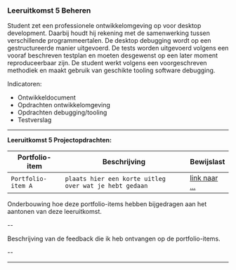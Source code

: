 ### Leeruitkomst 5 Beheren

Student zet een professionele ontwikkelomgeving op voor desktop development. Daarbij houdt hij rekening met de samenwerking tussen verschillende programmeertalen. De desktop debugging wordt op een gestructureerde manier uitgevoerd. De tests worden uitgevoerd volgens een vooraf beschreven testplan en moeten desgewenst op een later moment reproduceerbaar zijn. De student werkt volgens een voorgeschreven methodiek en maakt gebruik van geschikte tooling software debugging.

Indicatoren:
- Ontwikkeldocument
- Opdrachten ontwikkelomgeving
- Opdrachten debugging/tooling
- Testverslag
---

**Leeruitkomst 5 Projectopdrachten:**

| Portfolio-item     | Beschrijving                                           | Bewijslast               |
|--------------------|--------------------------------------------------------|--------------------------|
| `Portfolio-item A` | `plaats hier een korte uitleg over wat je hebt gedaan` | [link naar ...](http://) |

Onderbouwing hoe deze portfolio-items hebben bijgedragen aan het aantonen van deze leeruitkomst.

--

Beschrijving van de feedback die ik heb ontvangen op de portfolio-items.

--

---
